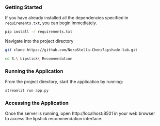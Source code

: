 ### Getting Started

If you have already installed all the dependencies specified in `requirements.txt`, you can begin immediately. 

```bash
pip install -r requirements.txt
```
Navigate into the project directory
```bash
git clone https://github.com/NoraStella-Chen/lipshade-lab.git

cd 3.\ Lipstick\ Recommendation 
```
### Running the Application
From the project directory, start the application by running:
```bash
streamlit run app.py
```
### Accessing the Application

Once the server is running, open http://localhost:8501 in your web browser to access the lipstick recommendation interface.
